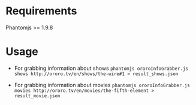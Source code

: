 Requirements
============
Phantomjs >= 1.9.8

Usage
=====

* For grabbing information about shows
```phantomjs ororoInfoGrabber.js shows http://ororo.tv/en/shows/the-wire#1 > result_shows.json```

* For grabbing information about movies
```phantomjs ororoInfoGrabber.js movies http://ororo.tv/en/movies/the-fifth-element > result_movie.json```

